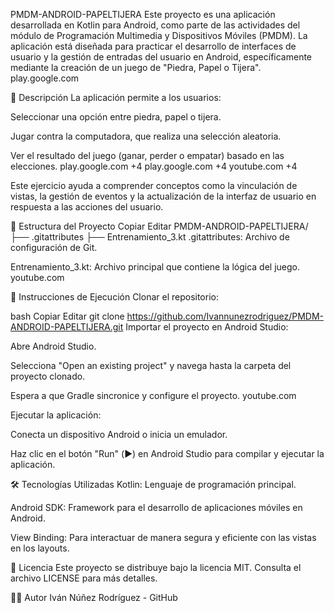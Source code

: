 PMDM-ANDROID-PAPELTIJERA
Este proyecto es una aplicación desarrollada en Kotlin para Android, como parte de las actividades del módulo de Programación Multimedia y Dispositivos Móviles (PMDM). La aplicación está diseñada para practicar el desarrollo de interfaces de usuario y la gestión de entradas del usuario en Android, específicamente mediante la creación de un juego de "Piedra, Papel o Tijera".
play.google.com

🧠 Descripción
La aplicación permite a los usuarios:

Seleccionar una opción entre piedra, papel o tijera.

Jugar contra la computadora, que realiza una selección aleatoria.

Ver el resultado del juego (ganar, perder o empatar) basado en las elecciones.
play.google.com
+4
play.google.com
+4
youtube.com
+4

Este ejercicio ayuda a comprender conceptos como la vinculación de vistas, la gestión de eventos y la actualización de la interfaz de usuario en respuesta a las acciones del usuario.

📁 Estructura del Proyecto
Copiar
Editar
PMDM-ANDROID-PAPELTIJERA/
├── .gitattributes
├── Entrenamiento_3.kt
.gitattributes: Archivo de configuración de Git.

Entrenamiento_3.kt: Archivo principal que contiene la lógica del juego.
youtube.com

🚀 Instrucciones de Ejecución
Clonar el repositorio:

bash
Copiar
Editar
git clone https://github.com/Ivannunezrodriguez/PMDM-ANDROID-PAPELTIJERA.git
Importar el proyecto en Android Studio:

Abre Android Studio.

Selecciona "Open an existing project" y navega hasta la carpeta del proyecto clonado.

Espera a que Gradle sincronice y configure el proyecto.
youtube.com

Ejecutar la aplicación:

Conecta un dispositivo Android o inicia un emulador.

Haz clic en el botón "Run" (▶️) en Android Studio para compilar y ejecutar la aplicación.

🛠️ Tecnologías Utilizadas
Kotlin: Lenguaje de programación principal.

Android SDK: Framework para el desarrollo de aplicaciones móviles en Android.

View Binding: Para interactuar de manera segura y eficiente con las vistas en los layouts.

📄 Licencia
Este proyecto se distribuye bajo la licencia MIT. Consulta el archivo LICENSE para más detalles.

👨‍💻 Autor
Iván Núñez Rodríguez - GitHub
